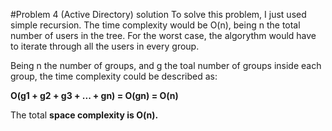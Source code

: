 #Problem 4 (Active Directory) solution
To solve this problem, I just used simple recursion. The time complexity would be O(n), being n the total number of users in the tree. For the worst case, the algorythm would have to iterate through all the users in every group.

Being n the number of groups, and g the toal number of groups inside each group, the time complexity could be described as:

**O(g1 + g2 + g3 + ... + gn) = O(gn) = O(n)**

The total **space complexity is O(n).**